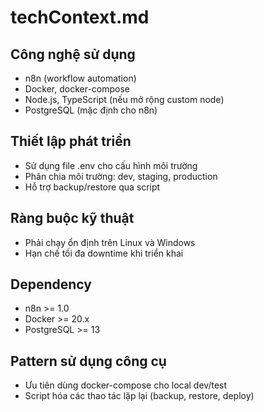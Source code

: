 # techContext.md

## Công nghệ sử dụng
- n8n (workflow automation)
- Docker, docker-compose
- Node.js, TypeScript (nếu mở rộng custom node)
- PostgreSQL (mặc định cho n8n)

## Thiết lập phát triển
- Sử dụng file .env cho cấu hình môi trường
- Phân chia môi trường: dev, staging, production
- Hỗ trợ backup/restore qua script

## Ràng buộc kỹ thuật
- Phải chạy ổn định trên Linux và Windows
- Hạn chế tối đa downtime khi triển khai

## Dependency
- n8n >= 1.0
- Docker >= 20.x
- PostgreSQL >= 13

## Pattern sử dụng công cụ
- Ưu tiên dùng docker-compose cho local dev/test
- Script hóa các thao tác lặp lại (backup, restore, deploy) 